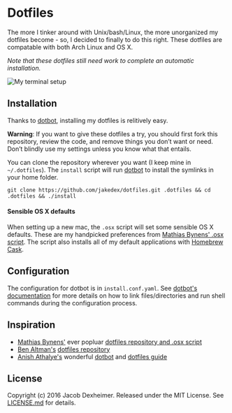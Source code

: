 # Dotfiles
The more I tinker around with Unix/bash/Linux, the more unorganized my dotfiles become - so, I decided to finally to do this right. These dotfiles are compatable with both Arch Linux and OS X.

_Note that these dotfiles still need work to complete an automatic installation._

![My terminal setup](http://www.jakedex.com/img/dotfiles2.png)
## Installation
Thanks to [dotbot](https://github.com/anishathalye/dotbot), installing my dotfiles is relitively easy.

__Warning__: If you want to give these dotfiles a try, you should first fork this repository, review the code, and remove things you don’t want or need. Don’t blindly use my settings unless you know what that entails.

You can clone the repository wherever you want (I keep mine in `~/.dotfiles`). The `install` script will run [dotbot](https://github.com/anishathalye/dotbot) to install the symlinks in your home folder.
```
git clone https://github.com/jakedex/dotfiles.git .dotfiles && cd .dotfiles && ./install
```

#### Sensible OS X defaults
When setting up a new mac, the `.osx` script will set some sensible OS X defaults. These are my handpicked preferences from [Mathias Bynens' .osx script](https://github.com/mathiasbynens/dotfiles/blob/master/.osx).
The script also installs all of my default applications with [Homebrew Cask](http://caskroom.io/).

## Configuration
The configuration for dotbot is in `install.conf.yaml`. See [dotbot's documentation](https://github.com/anishathalye/dotbot#configuration) for more details on how to link files/directories and run shell commands during the configuration process.

## Inspiration
* [Mathias Bynens'](https://mathiasbynens.be/) ever popluar [dotfiles repository and .osx script](https://github.com/mathiasbynens/dotfiles)
* [Ben Altman's](http://benalman.com/) [dotfiles repository](https://github.com/cowboy/dotfiles)
* [Anish Athalye's](http://www.anishathalye.com/) wonderful [dotbot](https://github.com/anishathalye/dotbot) and [dotfiles guide](http://www.anishathalye.com/2014/08/03/managing-your-dotfiles/)

## License
Copyright (c) 2016 Jacob Dexheimer. Released under the MIT License. See [LICENSE.md](https://github.com/jakedex/dotfiles/blob/master/LICENSE) for details.
